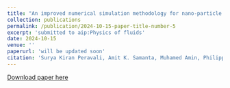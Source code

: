 ```yaml
---
title: "An improved numerical simulation methodology for nano-particle injection through aerodynamic lens systems"
collection: publications
permalink: /publication/2024-10-15-paper-title-number-5
excerpt: 'submitted to aip:Physics of fluids'
date: 2024-10-15
venue: ''
paperurl: 'will be updated soon'
citation: 'Surya Kiran Peravali, Amit K. Samanta, Muhamed Amin, Philipp Neumann, Jochen Küpper, Michael Breuer, "An improved numerical simulation methodology for nanoparticle injection through aerodynamic lens systems," arXiv preprint (2025), arXiv:2501.14467 [physics.flu-dyn], https://arxiv.org/abs/2501.14467.'
---
```


[Download paper here](https://arxiv.org/abs/2501.14467)

